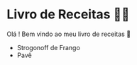 #  Livro de Receitas :woman_cook:

Olá ! Bem vindo ao meu livro de receitas :wave:

- Strogonoff de Frango
- Pavê
